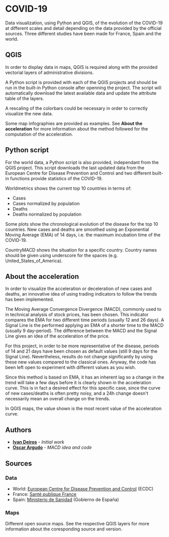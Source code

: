 # COVID-19

Data visualization, using Python and QGIS, of the evolution of the COVID-19 at different scales and detail depending on the data provided by the official sources. Three different studies have been made for France, Spain and the world.

## QGIS

In order to display data in maps, QGIS is required along with the provided vectorial layers of administrative divisions.

A Python script is provided with each of the QGIS projects and should be run in the built-in Python console after openning the project. The script will automatically download the latest available data and update the attribute table of the layers.

A rescaling of the colorbars could be necessary in order to correctly visualize the new data.

Some map infographies are provided as examples. See **About the acceleration** for more information about the method followed for the computation of the acceleration.

## Python script

For the world data, a Python script is also provided, independant from the QGIS project. This script downloads the last updated data from the European Centre for Disease Prevention and Control and two different built-in functions provide statistics of the COVID-19.

Worldmetrics shows the current top 10 countries in terms of:

 * Cases
 * Cases normalized by population
 * Deaths
 * Deaths normalized by population
 
Some plots show the chronological evolution of the disease for the top 10 countries. New cases and deaths are smoothed using an Exponential Moving Average (EMA) of 14 days, i.e. the maximum incubation time of the COVID-19.

CountryMACD shows the situation for a specific country. Country names should be given using underscore for the spaces (e.g. United_States_of_America).

## About the acceleration

In order to visualize the acceleration or deceleration of new cases and deaths, an innovative idea of using trading indicators to follow the trends has been implemented. 

The Moving Average Convergence Divergence (MACD), commonly used to in technical analysis of stock prices, has been chosen. This indicator compares the EMA for two different time periods (usually 12 and 26 days). A Signal Line is the performed applying an EMA of a shorter time to the MACD (usually 9 day-period). The difference between the MACD and the Signal Line gives an idea of the acceleration of the price.

For this project, in order to be more representative of the disease, periods of 14 and 21 days have been chosen as default values (still 9 days for the Signal Line). Nevertheless, results do not change significantly by using these new values compared to the classical ones. Anyway, the code has been left open to experiment with different values as you wish.

Since this method is based on EMA, it has an inherent lag so a change in the trend will take a few days before it is clearly shown in the acceleration curve. This is in fact a desired effect for this specific case, since the curve of new cases/deaths is often pretty noisy, and a 24h change doesn't necessarily mean an overall change on the trends.

In QGIS maps, the value shown is the most recent value of the acceleration curve.

## Authors

* **[Ivan Deiros](https://github.com/Inami13)** - *Initial work*
* **[Oscar Argudo](https://github.com/oargudo)** - *MACD idea and code*

## Sources

### Data

* World: [European Centre for Disease Prevention and Control](https://www.ecdc.europa.eu/en/publications-data/download-todays-data-geographic-distribution-covid-19-cases-worldwide) (ECDC)
* France: [Santé publique France](https://www.data.gouv.fr/fr/datasets/donnees-hospitalieres-relatives-a-lepidemie-de-covid-19/)
* Spain: [Ministerio de Sanidad](https://www.mscbs.gob.es/profesionales/saludPublica/ccayes/alertasActual/nCov-China/situacionActual.htm) (Gobierno de España)

### Maps

Different open source maps. See the respective QGIS layers for more information about the coresponding source and version.
